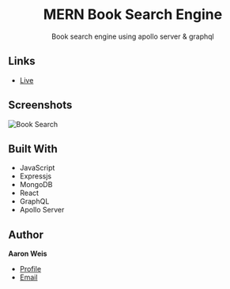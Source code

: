 <h1 align="center">MERN Book Search Engine</h1>

<p align="center">Book search engine using apollo server & graphql<project-description></p>

## Links

- [Live](<> "Live view")

## Screenshots

![Book Search](/assets/screenshots/1.png "Book Search")

## Built With

- JavaScript
- Expressjs
- MongoDB
- React
- GraphQL
- Apollo Server

## Author

**Aaron Weis**

- [Profile](https://github.com/nofutofu)
- [Email](mailto:aaronrweis@gmail.com?subject=Hi "Hi!")